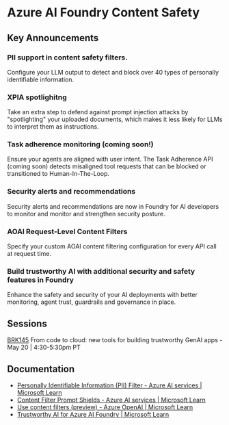 # Azure AI Foundry Content Safety

## Key Announcements

### PII support in content safety filters. 
Configure your LLM output to detect and block over 40 types of personally identifiable information.
### XPIA spotlighitng 
Take an extra step to defend against prompt injection attacks by "spotlighting" your uploaded documents, which makes it less likely for LLMs to interpret them as instructions.
### Task adherence monitoring (coming soon!)
Ensure your agents are aligned with user intent. The Task Adherence API (coming soon) detects misaligned tool requests that can be blocked or transitioned to Human-In-The-Loop.
###  Security alerts and recommendations
Security alerts and recommendations are now in Foundry for AI developers to monitor and monitor and strengthen security posture. 
### AOAI Request-Level Content Filters
Specify your custom AOAI content filtering configuration for every API call at request time.
### Build trustworthy AI with additional security and safety features in Foundry
Enhance the safety and security of your AI deployments with better monitoring, agent trust, guardrails and governance in place. 


## Sessions
[BRK145](https://build.microsoft.com/en-US/sessions/BRK145?source=sessions) From code to cloud: new tools for building trustworthy GenAI apps - May 20 | 4:30-5:30pm PT

## Documentation
- [Personally Identifiable Information (PII) Filter - Azure AI services | Microsoft Learn](https://review.learn.microsoft.com/en-us/azure/ai-services/openai/concepts/content-filter-personal-information?branch=release-build-ai-foundry) 
- [Content Filter Prompt Shields - Azure AI services | Microsoft Learn](https://review.learn.microsoft.com/en-us/azure/ai-services/openai/concepts/content-filter-prompt-shields?branch=release-build-ai-foundry)
- [Use content filters (preview) - Azure OpenAI | Microsoft Learn](https://learn.microsoft.com/en-us/azure/ai-services/openai/how-to/content-filters#specify-a-content-filtering-configuration-at-request-time-preview)
- [Trustworthy AI for Azure AI Foundry | Microsoft Learn](https://review.learn.microsoft.com/en-us/azure/ai-foundry/responsible-use-of-ai-overview?branch=release-build-ai-foundry-non-FDP-features)
